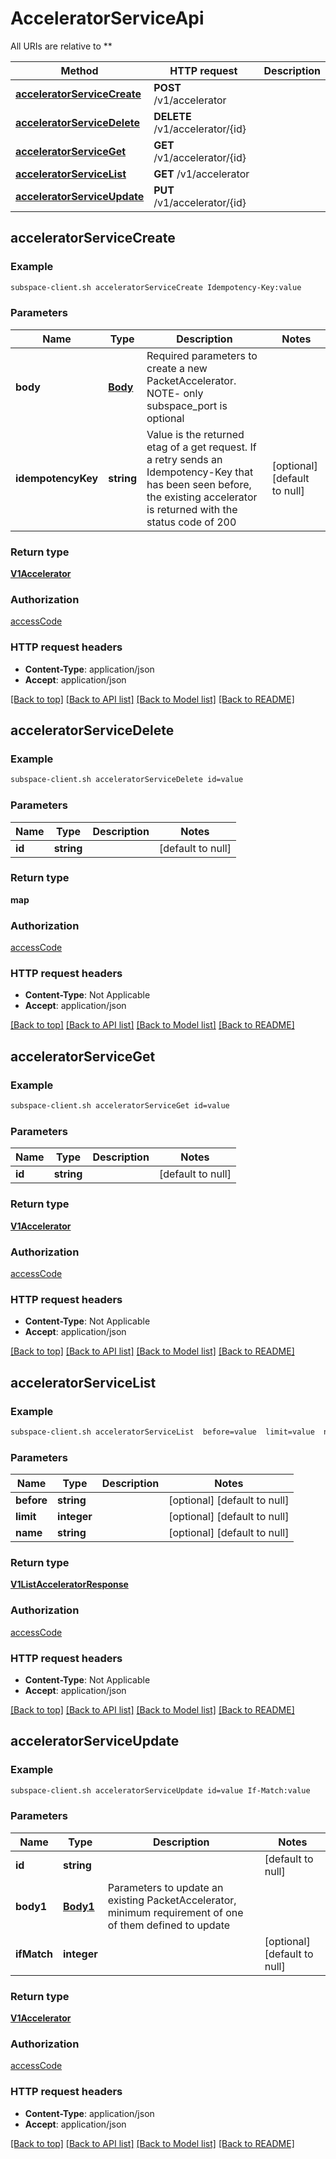 # AcceleratorServiceApi

All URIs are relative to **

Method | HTTP request | Description
------------- | ------------- | -------------
[**acceleratorServiceCreate**](AcceleratorServiceApi.md#acceleratorServiceCreate) | **POST** /v1/accelerator | 
[**acceleratorServiceDelete**](AcceleratorServiceApi.md#acceleratorServiceDelete) | **DELETE** /v1/accelerator/{id} | 
[**acceleratorServiceGet**](AcceleratorServiceApi.md#acceleratorServiceGet) | **GET** /v1/accelerator/{id} | 
[**acceleratorServiceList**](AcceleratorServiceApi.md#acceleratorServiceList) | **GET** /v1/accelerator | 
[**acceleratorServiceUpdate**](AcceleratorServiceApi.md#acceleratorServiceUpdate) | **PUT** /v1/accelerator/{id} | 



## acceleratorServiceCreate



### Example

```bash
subspace-client.sh acceleratorServiceCreate Idempotency-Key:value
```

### Parameters


Name | Type | Description  | Notes
------------- | ------------- | ------------- | -------------
 **body** | [**Body**](Body.md) | Required parameters to create a new PacketAccelerator.  NOTE- only subspace_port is optional |
 **idempotencyKey** | **string** | Value is the returned etag of a get request.  If a retry sends an Idempotency-Key that has been seen before, the existing accelerator is returned with the status code of 200 | [optional] [default to null]

### Return type

[**V1Accelerator**](V1Accelerator.md)

### Authorization

[accessCode](../README.md#accessCode)

### HTTP request headers

- **Content-Type**: application/json
- **Accept**: application/json

[[Back to top]](#) [[Back to API list]](../README.md#documentation-for-api-endpoints) [[Back to Model list]](../README.md#documentation-for-models) [[Back to README]](../README.md)


## acceleratorServiceDelete



### Example

```bash
subspace-client.sh acceleratorServiceDelete id=value
```

### Parameters


Name | Type | Description  | Notes
------------- | ------------- | ------------- | -------------
 **id** | **string** |  | [default to null]

### Return type

**map**

### Authorization

[accessCode](../README.md#accessCode)

### HTTP request headers

- **Content-Type**: Not Applicable
- **Accept**: application/json

[[Back to top]](#) [[Back to API list]](../README.md#documentation-for-api-endpoints) [[Back to Model list]](../README.md#documentation-for-models) [[Back to README]](../README.md)


## acceleratorServiceGet



### Example

```bash
subspace-client.sh acceleratorServiceGet id=value
```

### Parameters


Name | Type | Description  | Notes
------------- | ------------- | ------------- | -------------
 **id** | **string** |  | [default to null]

### Return type

[**V1Accelerator**](V1Accelerator.md)

### Authorization

[accessCode](../README.md#accessCode)

### HTTP request headers

- **Content-Type**: Not Applicable
- **Accept**: application/json

[[Back to top]](#) [[Back to API list]](../README.md#documentation-for-api-endpoints) [[Back to Model list]](../README.md#documentation-for-models) [[Back to README]](../README.md)


## acceleratorServiceList



### Example

```bash
subspace-client.sh acceleratorServiceList  before=value  limit=value  name=value
```

### Parameters


Name | Type | Description  | Notes
------------- | ------------- | ------------- | -------------
 **before** | **string** |  | [optional] [default to null]
 **limit** | **integer** |  | [optional] [default to null]
 **name** | **string** |  | [optional] [default to null]

### Return type

[**V1ListAcceleratorResponse**](V1ListAcceleratorResponse.md)

### Authorization

[accessCode](../README.md#accessCode)

### HTTP request headers

- **Content-Type**: Not Applicable
- **Accept**: application/json

[[Back to top]](#) [[Back to API list]](../README.md#documentation-for-api-endpoints) [[Back to Model list]](../README.md#documentation-for-models) [[Back to README]](../README.md)


## acceleratorServiceUpdate



### Example

```bash
subspace-client.sh acceleratorServiceUpdate id=value If-Match:value
```

### Parameters


Name | Type | Description  | Notes
------------- | ------------- | ------------- | -------------
 **id** | **string** |  | [default to null]
 **body1** | [**Body1**](Body1.md) | Parameters to update an existing PacketAccelerator, minimum requirement of one of them defined to update |
 **ifMatch** | **integer** |  | [optional] [default to null]

### Return type

[**V1Accelerator**](V1Accelerator.md)

### Authorization

[accessCode](../README.md#accessCode)

### HTTP request headers

- **Content-Type**: application/json
- **Accept**: application/json

[[Back to top]](#) [[Back to API list]](../README.md#documentation-for-api-endpoints) [[Back to Model list]](../README.md#documentation-for-models) [[Back to README]](../README.md)

